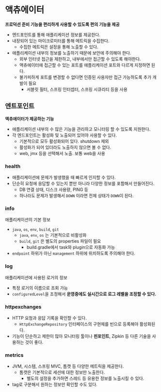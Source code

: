 # 액츄에이터

**프로덕션 준비 기능을 편리하게 사용할 수 있도록 편의 기능을 제공**

* 엔드포인트를 통해 애플리케이션 정보를 제공한다.
* 내장되어 있는 마이크로미터를 통해 메트릭을 수집한다.
  * 수집한 메트릭은 설정을 통해 노출할 수 있다.
* 애플리케이션 내부의 정보를 노출하기 때문에 보안에 주의해야 한다.
  * 외부 인터넷 접근을 제한하고, 내부에서만 접근할 수 있도록 해야한다.
  * 액츄에이터에 접근할 수 있는 포트를 애플리케이션 포트와 다르게 지정하면 된다.
  * 불가피하게 포트를 변경할 수 없다면 인증된 사용자만 접근 가능하도록 추가 개발이 필요
    * 서블릿 필터, 스프링 인터셉터, 스프링 시큐리티 등을 사용

## 엔트포인트

**액츄에이터가 제공하는 기능**

* 애플리케이션 내부의 수 많은 기능을 관리하고 모니터링 할 수 있도록 지원한다.
* 각 엔드포인트는 활성화 및 노출되어 있어야 사용할 수 있다.
  * 기본적으로 모두 활성화되어 있다. shutdown 제외
  * 활성화가 되어 있더라도 노출하지 않으면 볼 수 없다.
  * web, jmx 등을 선택해서 노출. 보통 web을 사용

### health

* 애플리케이션에 문제가 발생했을 때 빠르게 인지할 수 있다.
* 단순히 요청에 응답할 수 있는지 뿐만 아니라 다양한 정보를 포함해서 만들어진다.
  * DB 연결 상태, 디스크 사용량, PING 등
  * 하나라도 문제가 발생해서 `DOWN` 이라면 전체 상태가 `DOWN`이 된다.

### info

애플리케이션의 기본 정보

* `java`, `os`, `env`, `build`, `git`
  * `java`, `env`, `os` 는 기본적으로 비활성화
  * `build`, `git` 은 별도의 properties 파일이 필요
    * build.gradle에서 task와 plugin으로 자동화 가능
* `endpoint` 하위가 아닌 `management` 하위에 위치하도록 주의해야 한다.

### log

애플리케이션에 사용된 로거의 정보

* 특정 로거의 이름으로 조회 가능
* `configuredLevel`을 조정해서 **운영중에도 실시간으로 로그 레벨을 조정할 수 있다.**

### httpexchanges

* HTTP 요청과 응답 기록을 확인할 수 있다.
  * `HttpExchangeRepository` 인터페이스의 구현체를 빈으로 등록해야 활성화된다.
* 기능이 단순하고 제한이 많아 모니터링 툴이나 **핀포인트**, Zipkin 등 다른 기술을 사용하는 것이 좋다.

### metrics

* JVM, 시스템, 스프링 MVC, 톰캣 등 다양한 메트릭을 제공한다.
  * 톰캣은 기본적으로 세션에 대한 정보만 노출한다.
    * 별도의 설정을 추가하면 스레드 등 유용한 정보를 노출시킬 수 있다.
* tag로 구분해서 원하는 정보만 확인할 수도 있다.
